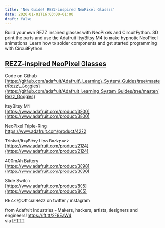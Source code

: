 ```yaml
---
title: 'New Guide! REZZ-inspired NeoPixel Glasses'
date: 2020-01-01T16:03:00+01:00
draft: false
---
```


Build your own REZZ inspired glasses with NeoPixels and CircuitPython. 3D print the parts and use the Adafruit ItsyBitsy M4 to make hypnotic NeoPixel animations! Learn how to solder components and get started programming with CircuitPython.

[REZZ-inspired NeoPixel Glasses](https://learn.adafruit.com/rezz-neopixel-glasses/)
-----------------------------------------------------------------------------------

Code on Github  
[https://github.com/adafruit/Adafruit\_Learning\_System\_Guides/tree/master/Rezz\_Goggles](https://github.com/adafruit/Adafruit_Learning_System_Guides/tree/master/Rezz_Goggles)

ItsyBitsy M4  
[https://www.adafruit.com/product/3800](https://www.adafruit.com/product/3800)

NeoPixel Triple-Ring  
https://www.adafruit.com/product/4222

Trinket/ItsyBitsy Lipo Backpack  
[https://www.adafruit.com/product/2124](https://www.adafruit.com/product/2124)

400mAh Battery  
[https://www.adafruit.com/product/3898](https://www.adafruit.com/product/3898)

Slide Switch  
[https://www.adafruit.com/product/805](https://www.adafruit.com/product/805)

REZZ @OfficialRezz on twitter / instagram

  
  
  
  

  
  
from Adafruit Industries – Makers, hackers, artists, designers and engineers! https://ift.tt/2F8EaW4  
via [IFTTT](https://ifttt.com/?ref=da&site=blogger)